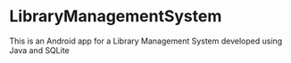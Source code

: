 # LibraryManagementSystem
This is an Android app for a Library Management System developed using Java and SQLite
